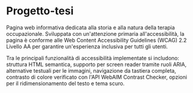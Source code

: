 # Progetto-tesi

Pagina web informativa dedicata alla storia e alla natura della terapia occupazionale. Sviluppata con un'attenzione primaria all'accessibilità, la pagina è conforme alle Web Content Accessibility Guidelines (WCAG) 2.2 Livello AA per garantire un'esperienza inclusiva per tutti gli utenti. 

Tra le principali funzionalità di accessibilità implementate si includono: struttura HTML semantica, supporto per screen reader tramite ruoli ARIA, alternative testuali per le immagini, navigazione da tastiera completa, contrasto di colore verificato con l'API WebAIM Contrast Checker, opzioni per il ridimensionamento del testo e tema scuro.
